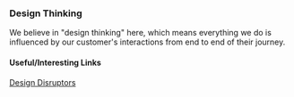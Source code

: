 ### Design Thinking

We believe in "design thinking" here, which means everything we do is influenced by our customer's interactions from end to end of their journey.


#### Useful/Interesting Links

[Design Disruptors](https://www.designdisruptors.com/)